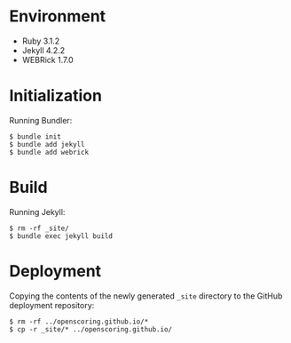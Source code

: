 # Environment #

* Ruby 3.1.2
* Jekyll 4.2.2
* WEBRick 1.7.0

# Initialization #

Running Bundler:

```
$ bundle init
$ bundle add jekyll
$ bundle add webrick
```

# Build #

Running Jekyll:

```
$ rm -rf _site/
$ bundle exec jekyll build
```

# Deployment #

Copying the contents of the newly generated `_site` directory to the GitHub deployment repository:

```
$ rm -rf ../openscoring.github.io/*
$ cp -r _site/* ../openscoring.github.io/
```